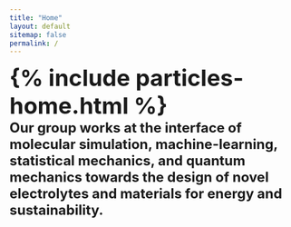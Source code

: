 ```yaml
---
title: "Home"
layout: default
sitemap: false
permalink: /
---
```


<style>
.jumbotron{
    padding:3%;
    padding-bottom:10px;
    padding-top:10px;
    margin-top:10px;
    margin-bottom:30px;
}

.top-text {
  font-size: 30px; /* Adjust the font size as needed */
  font-weight: bold; /* Make the text bold */
}

.bottom-text {
  font-size: 20px; /* Adjust the font size as needed */
  font-weight: bold; /* Make the text bold */
}

@media (min-width: 768px) {
    /* Adjust styles for larger screens here */
    .top-text {
        font-size: 40px; /* Example: Increase font size for wider screens */
    }

    .bottom-text {
        font-size: 24px; /* Example: Increase font size for wider screens */
    }
}

</style>

<div id="homeid" class="container-fluid col-sm-12 col-xs-12">

<div id="particles-js"></div>

<script src="particles.js"></script>

<script src="{{ 'particles.js' | relative_url }}"></script>
<script>
  particlesJS.load('particles-js', '{{ 'assets/particles.json' | relative_url }}', function() {
    console.log('callback - particles.js config loaded');
  });
</script>

<div class="top-text">
{% include particles-home.html %}
</div>

<div class="bottom-text">
Our group works at the interface of molecular simulation, machine-learning, statistical mechanics, and quantum mechanics towards the design of novel electrolytes and materials for energy and sustainability.
</div>

</div>
